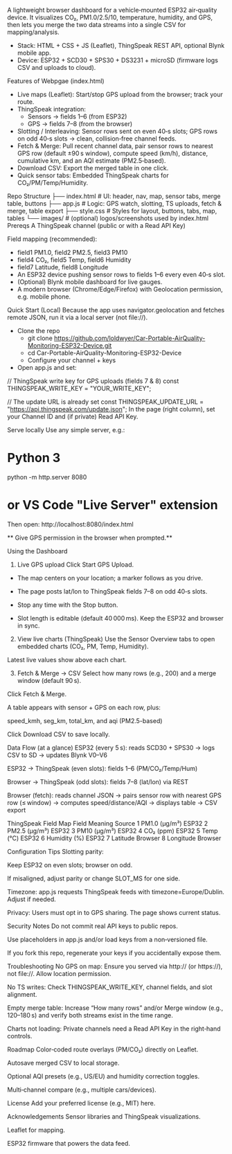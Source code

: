 A lightweight browser dashboard for a vehicle‑mounted ESP32 air‑quality device.
It visualizes CO₂, PM1.0/2.5/10, temperature, humidity, and GPS, then lets you merge the two data streams into a single CSV for mapping/analysis.

* Stack: HTML + CSS + JS (Leaflet), ThingSpeak REST API, optional Blynk mobile app.
* Device: ESP32 + SCD30 + SPS30 + DS3231 + microSD (firmware logs CSV and uploads to cloud).

Features of Webpgae (index.html)
* Live maps (Leaflet): Start/stop GPS upload from the browser; track your route.
* ThingSpeak integration:
    * Sensors → fields 1–6 (from ESP32)
    * GPS → fields 7–8 (from the browser)
* Slotting / Interleaving: Sensor rows sent on even 40‑s slots; GPS rows on odd 40‑s slots → clean, collision‑free channel feeds.
* Fetch & Merge: Pull recent channel data, pair sensor rows to nearest GPS row (default ±90 s window), compute speed (km/h), distance, cumulative km, and an AQI estimate (PM2.5‑based).
* Download CSV: Export the merged table in one click.
* Quick sensor tabs: Embedded ThingSpeak charts for CO₂/PM/Temp/Humidity.

Repo Structure
├── index.html     # UI: header, nav, map, sensor tabs, merge table, buttons
├── app.js         # Logic: GPS watch, slotting, TS uploads, fetch & merge, table export
├── style.css      # Styles for layout, buttons, tabs, map, tables
└── images/        # (optional) logos/screenshots used by index.html
Prereqs
A ThingSpeak channel (public or with a Read API Key)

Field mapping (recommended):

* field1 PM1.0, field2 PM2.5, field3 PM10
* field4 CO₂, field5 Temp, field6 Humidity
* field7 Latitude, field8 Longitude
* An ESP32 device pushing sensor rows to fields 1–6 every even 40‑s slot.
* (Optional) Blynk mobile dashboard for live gauges.
* A modern browser (Chrome/Edge/Firefox) with Geolocation permission, e.g. mobile phone.

Quick Start (Local)
Because the app uses navigator.geolocation and fetches remote JSON, run it via a local server (not file://).

* Clone the repo
  * git clone https://github.com/loldwyer/Car-Portable-AirQuality-Monitoring-ESP32-Device.git
  * cd Car-Portable-AirQuality-Monitoring-ESP32-Device
  * Configure your channel + keys
* Open app.js and set:

// ThingSpeak write key for GPS uploads (fields 7 & 8)
const THINGSPEAK_WRITE_KEY = "YOUR_WRITE_KEY";

// The update URL is already set
const THINGSPEAK_UPDATE_URL = "https://api.thingspeak.com/update.json";
In the page (right column), set your Channel ID and (if private) Read API Key.

Serve locally
Use any simple server, e.g.:
# Python 3
python -m http.server 8080
# or VS Code "Live Server" extension
Then open: http://localhost:8080/index.html

** Give GPS permission in the browser when prompted.**

Using the Dashboard
1) Live GPS upload
Click Start GPS Upload.

* The map centers on your location; a marker follows as you drive.

* The page posts lat/lon to ThingSpeak fields 7–8 on odd 40‑s slots.

* Stop any time with the Stop button.

* Slot length is editable (default 40 000 ms). Keep the ESP32 and browser in sync.

2) View live charts (ThingSpeak)
Use the Sensor Overview tabs to open embedded charts (CO₂, PM, Temp, Humidity).

Latest live values show above each chart.

3) Fetch & Merge → CSV
Select how many rows (e.g., 200) and a merge window (default 90 s).

Click Fetch & Merge.

A table appears with sensor + GPS on each row, plus:

speed_kmh, seg_km, total_km, and aqi (PM2.5-based)

Click Download CSV to save locally.

Data Flow (at a glance)
ESP32 (every 5 s): reads SCD30 + SPS30 → logs CSV to SD → updates Blynk V0–V6

ESP32 → ThingSpeak (even slots): fields 1–6 (PM/CO₂/Temp/Hum)

Browser → ThingSpeak (odd slots): fields 7–8 (lat/lon) via REST

Browser (fetch): reads channel JSON → pairs sensor row with nearest GPS row (≤ window) → computes speed/distance/AQI → displays table → CSV export

ThingSpeak Field Map
Field	Meaning	Source
1	PM1.0 (µg/m³)	ESP32
2	PM2.5 (µg/m³)	ESP32
3	PM10 (µg/m³)	ESP32
4	CO₂ (ppm)	ESP32
5	Temp (°C)	ESP32
6	Humidity (%)	ESP32
7	Latitude	Browser
8	Longitude	Browser

Configuration Tips
Slotting parity:

Keep ESP32 on even slots; browser on odd.

If misaligned, adjust parity or change SLOT_MS for one side.

Timezone: app.js requests ThingSpeak feeds with timezone=Europe/Dublin. Adjust if needed.

Privacy: Users must opt in to GPS sharing. The page shows current status.

Security Notes
Do not commit real API keys to public repos.

Use placeholders in app.js and/or load keys from a non‑versioned file.

If you fork this repo, regenerate your keys if you accidentally expose them.

Troubleshooting
No GPS on map: Ensure you served via http:// (or https://), not file://. Allow location permission.

No TS writes: Check THINGSPEAK_WRITE_KEY, channel fields, and slot alignment.

Empty merge table: Increase “How many rows” and/or Merge window (e.g., 120–180 s) and verify both streams exist in the time range.

Charts not loading: Private channels need a Read API Key in the right‑hand controls.

Roadmap
Color‑coded route overlays (PM/CO₂) directly on Leaflet.

Autosave merged CSV to local storage.

Optional AQI presets (e.g., US/EU) and humidity correction toggles.

Multi‑channel compare (e.g., multiple cars/devices).

License
Add your preferred license (e.g., MIT) here.

Acknowledgements
Sensor libraries and ThingSpeak visualizations.

Leaflet for mapping.

ESP32 firmware that powers the data feed.
